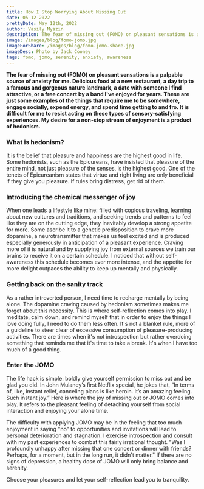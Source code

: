 ```yaml
---
title: How I Stop Worrying About Missing Out
date: 05-12-2022
prettyDate: May 12th, 2022
author: Vasily Myazin
description: The fear of missing out (FOMO) on pleasant sensations is a palpable source of anxiety for me. Hedonism developed through dopamine addiction needs to be treated with introspection. JOMO to the rescue!
image: /images/blog/fomo-jomo.jpg
imageForShare: /images/blog/fomo-jomo-share.jpg
imageDesc: Photo by Jack Cooney
tags: fomo, jomo, serenity, anxiety, awareness
---
```


**The fear of missing out (FOMO) on pleasant sensations is a palpable source of anxiety for me. Delicious food at a new restaurant, a day trip to a famous and gorgeous nature landmark, a date with someone I find attractive, or a free concert by a band I've enjoyed for years. These are just some examples of the things that require me to be somewhere, engage socially, expend energy, and spend time getting to and fro. It is difficult for me to resist acting on these types of sensory-satisfying experiences. My desire for a non-stop stream of enjoyment is a product of hedonism.**

### What is hedonism?

It is the belief that pleasure and happiness are the highest good in life. Some hedonists, such as the Epicureans, have insisted that pleasure of the entire mind, not just pleasure of the senses, is the highest good. One of the tenets of Epicureanism states that virtue and right living are only beneficial if they give you pleasure. If rules bring distress, get rid of them.

### Introducing the chemical messenger of joy

When one leads a lifestyle like mine: filled with copious traveling, learning about new cultures and traditions, and seeking trends and patterns to feel like they are on the cutting edge, they inevitably develop a strong appetite for more. Some ascribe it to a genetic predisposition to crave more dopamine, a neurotransmitter that makes us feel excited and is produced especially generously in anticipation of a pleasant experience. Craving more of it is natural and by supplying joy from external sources we train our brains to receive it on a certain schedule. I noticed that without self-awareness this schedule becomes ever more intense, and the appetite for more delight outpaces the ability to keep up mentally and physically.

### Getting back on the sanity track

As a rather introverted person, I need time to recharge mentally by being alone. The dopamine craving caused by hedonism sometimes makes me forget about this necessity. This is where self-reflection comes into play. I meditate, calm down, and remind myself that in order to enjoy the things I love doing fully, I need to do them less often. It's not a blanket rule, more of a guideline to steer clear of excessive consumption of pleasure-producing activities. There are times when it's not introspection but rather overdoing something that reminds me that it's time to take a break. It's when I have too much of a good thing.

### Enter the JOMO

The life hack is simple: boldly give yourself permission to miss out and be glad you did. In John Mulaney’s first Netflix special, he jokes that, “In terms of, like, instant relief, canceling plans is like heroin. It’s an amazing feeling. Such instant joy.” Here is where the joy of missing out or JOMO comes into play. It refers to the pleasant feeling of detaching yourself from social interaction and enjoying your alone time. 

The difficulty with applying JOMO may be in the feeling that too much enjoyment in saying "no" to opportunities and invitations will lead to personal deterioration and stagnation. I exercise introspection and consult with my past experiences to combat this fairly irrational thought. "Was I profoundly unhappy after missing that one concert or dinner with friends? Perhaps, for a moment, but in the long run, it didn't matter." If there are no signs of depression, a healthy dose of JOMO will only bring balance and serenity.

Choose your pleasures and let your self-reflection lead you to tranquility.
